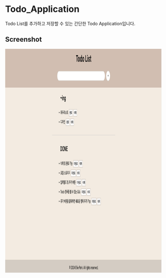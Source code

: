 # Todo_Application

Todo List를 추가하고 저장할 수 있는 간단한 Todo Application입니다.

## Screenshot

<img src="images/screenshot1.png" width="1080" height="720"/>
